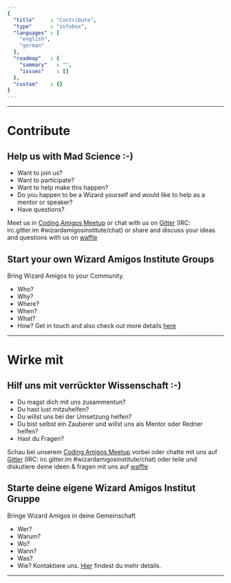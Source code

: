 ```yaml
---
{
  "title"     : "Contribute",
  "type"      : "infobox",
  "languages" : [
    "english",
    "german"
  ],
  "roadmap"   : {
    "summary"   : "",
    "issues"    : []
  },
  "custom"    : {}
}
---
```


---
[](@english)
# Contribute

## Help us with Mad Science :-)
* Want to join us?
* Want to participate?
* Want to help make this happen?
* Do you happen to be a Wizard yourself and would like to help as a mentor or speaker?
* Have questions?


Meet us in [Coding Amigos Meetup](http://meetup.com/codingamigos) or chat with us on [Gitter](https://gitter.im/wizardamigosinstitute/chat) (IRC: irc.gitter.im #wizardamigosinstitute/chat) or share and discuss your ideas and questions with us on [waffle](https://waffle.io/wizardamigosinstitute/organization)

## Start your own Wizard Amigos Institute Groups
Bring Wizard Amigos to your Community.
- Who?
- Why?
- Where?
- When?
- What?
- How?
Get in touch and also check out more details [here](https://github.com/wizardamigosinstitute/organization)

---
[](@german)
# Wirke mit

## Hilf uns mit verrückter Wissenschaft :-)
* Du magst dich mit uns zusammentun?
* Du hast lust mitzuhelfen?
* Du willst uns bei der Umsetzung helfen?
* Du bist selbst ein Zauberer und willst uns als Mentor oder Redner helfen?
* Hast du Fragen?

Schau bei unserem [Coding Amigos Meetup](http://meetup.com/codingamigos) vorbei oder chatte mit uns auf [Gitter](https://gitter.im/wizardamigosinstitute/chat) (IRC: irc.gitter.im #wizardamigosinstitute/chat) oder teile und diskutiere deine ideen & fragen mit uns auf [waffle](https://waffle.io/wizardamigosinstitute/organization)

## Starte deine eigene Wizard Amigos Institut Gruppe
Bringe Wizard Amigos in deine Gemeinschaft
- Wer?
- Warum?
- Wo?
- Wann?
- Was?
- Wie?
Kontaktiere uns. [Hier](https://github.com/wizardamigosinstitute/organization) findest du mehr details.


---
